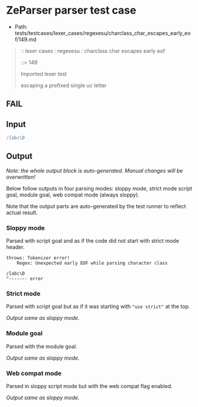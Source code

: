 # ZeParser parser test case

- Path: tests/testcases/lexer_cases/regexesu/charclass_char_escapes_early_eof/149.md

> :: lexer cases : regexesu : charclass char escapes early eof
>
> ::> 149
>
> Imported lexer test
>
> escaping a prefixed single uc letter

## FAIL

## Input

`````js
/[abc\D
`````

## Output

_Note: the whole output block is auto-generated. Manual changes will be overwritten!_

Below follow outputs in four parsing modes: sloppy mode, strict mode script goal, module goal, web compat mode (always sloppy).

Note that the output parts are auto-generated by the test runner to reflect actual result.

### Sloppy mode

Parsed with script goal and as if the code did not start with strict mode header.

`````
throws: Tokenizer error!
    Regex: Unexpected early EOF while parsing character class

/[abc\D
^------- error
`````

### Strict mode

Parsed with script goal but as if it was starting with `"use strict"` at the top.

_Output same as sloppy mode._

### Module goal

Parsed with the module goal.

_Output same as sloppy mode._

### Web compat mode

Parsed in sloppy script mode but with the web compat flag enabled.

_Output same as sloppy mode._
